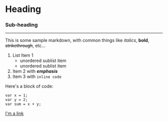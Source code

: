 # Heading
### Sub-heading
---
This is some sample markdown, with common things like _italics_, **bold**, ~~strikethrough~~, etc...

1. List Item 1
    - unordered sublist item
    - unordered sublist item
2. Item 2 with _**emphasis**_
3. Item 3 with `inline code`

Here's a block of code:
```
var x = 1;
var y = 2;
var sum = x + y;
```

<script>alert('This should be sanitized away...')</script>

[I'm a link](https://blog.jonblankenship.com)